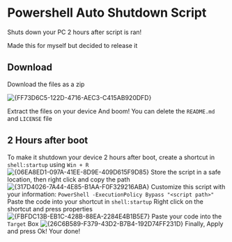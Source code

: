 # Powershell Auto Shutdown Script
Shuts down your PC 2 hours after script is ran!

Made this for myself but decided to release it

## Download
Download the files as a zip

![{FF73D6C5-122D-4716-AEC3-C415AB920DFD}](https://github.com/user-attachments/assets/0a62b92b-a87e-4928-b29b-129bc60f1dc4)

Extract the files on your device
And boom! You can delete the ```README.md``` and ```LICENSE``` file

## 2 Hours after boot
To make it shutdown your device 2 hours after boot, create a shortcut in ```shell:startup``` using ```Win + R```
![{06EA8ED1-097A-41EE-8D9E-409D615F9D85}](https://github.com/user-attachments/assets/14722f65-7c93-45f1-a3d9-24c01ff45d57)
Store the script in a safe location, then right click and copy the path
![{317D4026-7A44-4E85-B1AA-F0F329216ABA}](https://github.com/user-attachments/assets/b6b0103b-94a9-46a8-83c1-7ffd81bfb197)
Customize this script with your information:
```PowerShell -ExecutionPolicy Bypass "<script path>"```
Paste the code into your shortcut in ```shell:startup```
Right click on the shortcut and press properties
![{FBFDC13B-EB1C-428B-88EA-2284E4B1B5E7}](https://github.com/user-attachments/assets/e76ce8ca-9e24-41fb-a1b6-40986d4e6f54)
Paste your code into the ```Target``` Box
![{26C6B589-F379-43D2-B7B4-192D74FF231D}](https://github.com/user-attachments/assets/c6f907d7-f29d-41d7-8c7c-0bccb3ec2e7f)
Finally, Apply and press Ok!
Your done!
